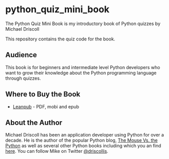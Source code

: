 # python_quiz_mini_book

The Python Quiz Mini Book is my introductory book of Python quizzes by Michael Driscoll

This repository contains the quiz code for the book.

## Audience

This book is for beginners and intermediate level Python developers who want to grow their knowledge about the Python programming language through quizzes.

## Where to Buy the Book

- [Leanpub](https://leanpub.com/pyquiz) - PDF, mobi and epub

## About the Author

Michael Driscoll has been an application developer using Python for over a decade. He is the author of the popular Python blog, [The Mouse Vs. the Python](https://www.blog.pythonlibrary.org/) as well as several other Python books including which you an find [here](https://driscollis.gumroad.com/). You can follow Mike on Twitter [@driscollis](https://twitter.com/driscollis).

